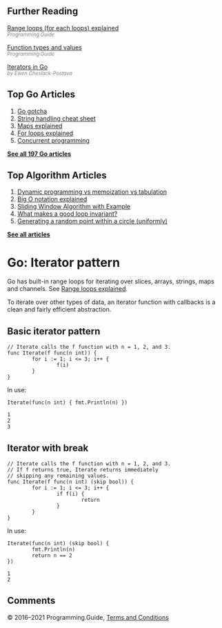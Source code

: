 ## Further Reading

[Range loops (for each loops) explained](for-loop-range-array-slice-map-channel.html)  
<span style="color: grey; font-style: italic; font-size: smaller">Programming.Guide</span>

[Function types and values](function-pointer-type-declaration.html)  
<span style="color: grey; font-style: italic; font-size: smaller">Programming.Guide</span>

[Iterators in Go](https://ewencp.org/blog/golang-iterators/)  
<span style="color: grey; font-style: italic; font-size: smaller">by Ewen Cheslack-Postava</span>

## Top Go Articles

1.  [Go gotcha](go-gotcha.html)
2.  [String handling cheat sheet](string-functions-reference-cheat-sheet.html)
3.  [Maps explained](maps-explained.html)
4.  [For loops explained](for-loop.html)
5.  [Concurrent programming](go-concurrency-tutorial.html)

[**See all 197 Go articles**](index.html)

## Top Algorithm Articles

1.  [Dynamic programming vs memoization vs tabulation](../dynamic-programming-vs-memoization-vs-tabulation.html)
2.  [Big O notation explained](../big-o-notation-explained.html)
3.  [Sliding Window Algorithm with Example](../sliding-window-example.html)
4.  [What makes a good loop invariant?](../what-makes-a-good-loop-invariant.html)
5.  [Generating a random point within a circle (uniformly)](../random-point-within-circle.html)

[**See all articles**](../index.html)

# Go: Iterator pattern

Go has built-in range loops for iterating over slices, arrays, strings, maps and channels. See [Range loops explained](for-loop-range-array-slice-map-channel.html).

To iterate over other types of data, an iterator function with callbacks is a clean and fairly efficient abstraction.

## Basic iterator pattern

    // Iterate calls the f function with n = 1, 2, and 3.
    func Iterate(f func(n int)) {
            for i := 1; i <= 3; i++ {
                    f(i)
            }
    }

In use:

    Iterate(func(n int) { fmt.Println(n) })

    1
    2
    3

## Iterator with break

    // Iterate calls the f function with n = 1, 2, and 3.
    // If f returns true, Iterate returns immediately
    // skipping any remaining values.
    func Iterate(f func(n int) (skip bool)) {
            for i := 1; i <= 3; i++ {
                    if f(i) {
                            return
                    }
            }
    }

In use:

    Iterate(func(n int) (skip bool) {
            fmt.Println(n)
            return n == 2
    })

    1
    2

## Comments



© 2016–2021 Programming.Guide, [Terms and Conditions](../terms-and-conditions.html)
